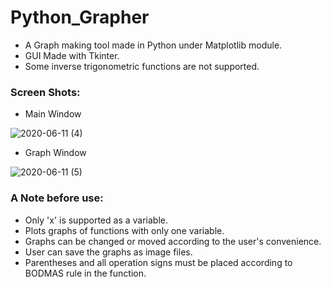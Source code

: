 # Python_Grapher
- A Graph making tool made in Python under Matplotlib module.
- GUI Made with Tkinter.
- Some inverse trigonometric functions are not supported. 

### Screen Shots:
- Main Window

![2020-06-11 (4)](https://user-images.githubusercontent.com/64532019/84381171-42e05200-ac06-11ea-94d9-0e04df6a9732.png)


- Graph Window

![2020-06-11 (5)](https://user-images.githubusercontent.com/64532019/84380798-9bfbb600-ac05-11ea-801d-39e1803e1776.png)




### A Note before use:
- Only 'x' is supported as a variable.
- Plots graphs of functions with only one variable.
- Graphs can be changed or moved according to the user's convenience.
- User can save the graphs as image files.
- Parentheses and all operation signs must be placed according to BODMAS rule in the function.
